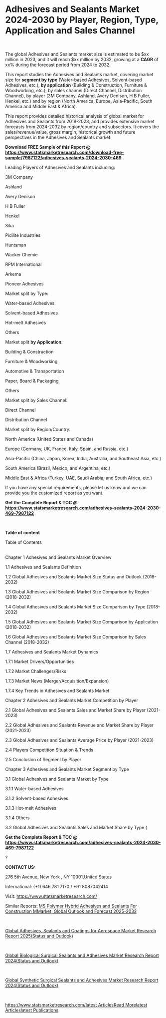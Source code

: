 <h1>Adhesives and Sealants Market 2024-2030 by Player, Region, Type, Application and Sales Channel</h1><br/><p>The global Adhesives and Sealants market size is estimated to be $xx million in 2023, and it will reach $xx million by 2032, growing at a <strong>CAGR</strong> of xx% during the forecast period from 2024 to 2032.</p>
 
 
 
 <p>This report studies the Adhesives and Sealants market, covering market size for <strong>segment by type</strong> (Water-based Adhesives, Solvent-based Adhesives, etc.), <strong>by application</strong> (Building & Construction, Furniture & Woodworking, etc.), by sales channel (Direct Channel, Distribution Channel), by player (3M Company, Ashland, Avery Denison, H B Fuller, Henkel, etc.) and by region (North America, Europe, Asia-Pacific, South America and Middle East & Africa).</p>
 
 
 
 <p>This report provides detailed historical analysis of global market for Adhesives and Sealants from 2018-2023, and provides extensive market forecasts from 2024-2032 by region/country and subsectors. It covers the sales/revenue/value, gross margin, historical growth and future perspectives in the Adhesives and Sealants market.</p>
 
 
 
 <p><strong>Download FREE Sample of this Report @ <a href="https://www.statsmarketresearch.com/download-free-sample/7987122/adhesives-sealants-2024-2030-469">https://www.statsmarketresearch.com/download-free-sample/7987122/adhesives-sealants-2024-2030-469</a></strong></p>
 
 
 
 <p>Leading Players of Adhesives and Sealants including:</p>
 
 
 
 <p>3M Company</p>
 
 
 
 <p>Ashland</p>
 
 
 
 <p>Avery Denison</p>
 
 
 
 <p>H B Fuller</p>
 
 
 
 <p>Henkel</p>
 
 
 
 <p>Sika</p>
 
 
 
 <p>Pidilite Industries</p>
 
 
 
 <p>Huntsman</p>
 
 
 
 <p>Wacker Chemie</p>
 
 
 
 <p>RPM International</p>
 
 
 
 <p>Arkema</p>
 
 
 
 <p>Pioneer Adhesives</p>
 
 
 
 <p>Market split by Type:</p>
 
 
 
 <p>Water-based Adhesives</p>
 
 
 
 <p>Solvent-based Adhesives</p>
 
 
 
 <p>Hot-melt Adhesives</p>
 
 
 
 <p>Others</p>
 
 
 
 <p>Market split <strong>by Application</strong>:</p>
 
 
 
 <p>Building & Construction</p>
 
 
 
 <p>Furniture & Woodworking</p>
 
 
 
 <p>Automotive & Transportation</p>
 
 
 
 <p>Paper, Board & Packaging</p>
 
 
 
 <p>Others</p>
 
 
 
 <p>Market split by Sales Channel:</p>
 
 
 
 <p>Direct Channel</p>
 
 
 
 <p>Distribution Channel</p>
 
 
 
 <p>Market split by Region/Country:</p>
 
 
 
 <p>North America (United States and Canada)</p>
 
 
 
 <p>Europe (Germany, UK, France, Italy, Spain, and Russia, etc.)</p>
 
 
 
 <p>Asia-Pacific (China, Japan, Korea, India, Australia, and Southeast Asia, etc.)</p>
 
 
 
 <p>South America (Brazil, Mexico, and Argentina, etc.)</p>
 
 
 
 <p>Middle East & Africa (Turkey, UAE, Saudi Arabia, and South Africa, etc.)</p>
 
 
 
 <p>If you have any special requirements, please let us know and we can provide you the customized report as you want.</p>
 
 
 
 <div><b>Get the Complete Report & TOC @ <a href="https://www.statsmarketresearch.com/adhesives-sealants-2024-2030-469-7987122">https://www.statsmarketresearch.com/adhesives-sealants-2024-2030-469-7987122</a></b></div>
 
 
 
 <p><br />
 
 <b>Table of content</b></p>
 
 
 
 <p>Table of Contents<br />
 
 <br />
 
 Chapter 1 Adhesives and Sealants Market Overview<br />
 
 1.1 Adhesives and Sealants Definition<br />
 
 1.2 Global Adhesives and Sealants Market Size Status and Outlook (2018-2032)<br />
 
 1.3 Global Adhesives and Sealants Market Size Comparison by Region (2018-2032)<br />
 
 1.4 Global Adhesives and Sealants Market Size Comparison by Type (2018-2032)<br />
 
 1.5 Global Adhesives and Sealants Market Size Comparison by Application (2018-2032)<br />
 
 1.6 Global Adhesives and Sealants Market Size Comparison by Sales Channel (2018-2032)<br />
 
 1.7 Adhesives and Sealants Market Dynamics<br />
 
 1.7.1 Market Drivers/Opportunities<br />
 
 1.7.2 Market Challenges/Risks<br />
 
 1.7.3 Market News (Merger/Acquisition/Expansion)<br />
 
 1.7.4 Key Trends in Adhesives and Sealants Market<br />
 
 Chapter 2 Adhesives and Sealants Market Competition by Player<br />
 
 2.1 Global Adhesives and Sealants Sales and Market Share by Player (2021-2023)<br />
 
 2.2 Global Adhesives and Sealants Revenue and Market Share by Player (2021-2023)<br />
 
 2.3 Global Adhesives and Sealants Average Price by Player (2021-2023)<br />
 
 2.4 Players Competition Situation & Trends<br />
 
 2.5 Conclusion of Segment by Player<br />
 
 Chapter 3 Adhesives and Sealants Market Segment by Type<br />
 
 3.1 Global Adhesives and Sealants Market by Type<br />
 
 3.1.1 Water-based Adhesives<br />
 
 3.1.2 Solvent-based Adhesives<br />
 
 3.1.3 Hot-melt Adhesives<br />
 
 3.1.4 Others<br />
 
 3.2 Global Adhesives and Sealants Sales and Market Share by Type (</p>
 
 
 
 <div><b>Get the Complete Report & TOC @ <a href="https://www.statsmarketresearch.com/adhesives-sealants-2024-2030-469-7987122">https://www.statsmarketresearch.com/adhesives-sealants-2024-2030-469-7987122</a></b></div>
 
 
 
 <p>? </p>
 
 
 
 <p><b>CONTACT US:</b><br />
 
 276 5th Avenue, New York , NY 10001,United States<br />
 
 International: (+1) 646 781 7170 / +91 8087042414<br />
 
 Visit: <a href="https://www.statsmarketresearch.com/">https://www.statsmarketresearch.com/</a><br />
 
 Similar Reports: <a href="https://www.statsmarketresearch.com/adhesives-sealants-2024-2030-469-7987122">MS Polymer Hybrid Adhesives and Sealants For Construction MMarket, Global Outlook and Forecast 2025-2032</a><br />
 
 <br />
 
 <a href="https://www.statsmarketresearch.com/adhesives-sealants-2024-2030-469-7987122">Global Adhesives, Sealants and Coatings for Aerospace Market Research Report 2025(Status and Outlook)</a><br />
 
 <br />
 
 <a href="https://www.statsmarketresearch.com/adhesives-sealants-2024-2030-469-7987122">Global Biological Surgical Sealants and Adhesives Market Research Report 2024(Status and Outlook)</a><br />
 
 <br />
 
 <a href="https://www.statsmarketresearch.com/adhesives-sealants-2024-2030-469-7987122">Global Synthetic Surgical Sealants and Adhesives Market Research Report 2024(Status and Outlook)</a><br />
 
 <br />
 
 <a href="https://gyeongbokgung.com">https://www.statsmarketresearch.com/</a><a href="https://hallyeomaritime.com">latest Articles</a><a href="https://jingwansa.com">Read More</a><a href="https://nguoiviet.jp/">latest Articles</a><a href="https://www.intelmarketresearch.com/">latest Publications</a></p>